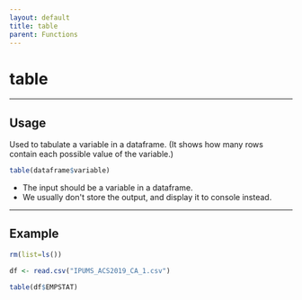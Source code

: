 ```yaml
---
layout: default
title: table
parent: Functions
---
```


# table

---

## Usage

Used to tabulate a variable in a dataframe.  (It shows how many rows contain each possible value of the variable.)

```r
table(dataframe$variable)
```

- The input should be a variable in a dataframe.
- We usually don't store the output, and display it to console instead.

---

## Example

```r
rm(list=ls())

df <- read.csv("IPUMS_ACS2019_CA_1.csv")

table(df$EMPSTAT)
```

 
